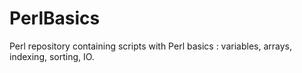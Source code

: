 # PerlBasics
Perl repository containing scripts with Perl basics : variables, arrays, indexing, sorting, IO.
